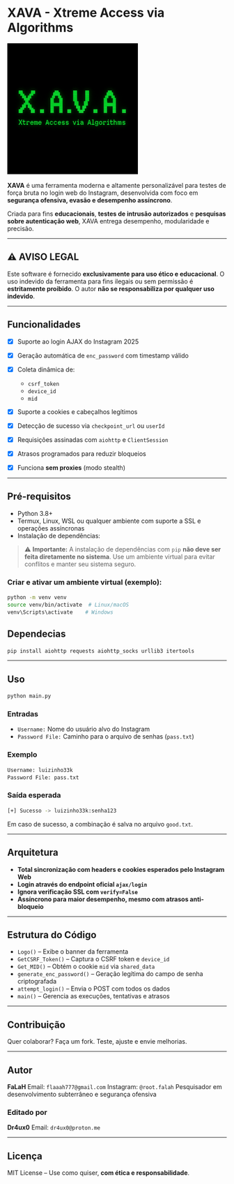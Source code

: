 # XAVA - Xtreme Access via Algorithms

<img src="XAV-logo.png" alt="Logo X.A.V" width="300"/>

**XAVA** é uma ferramenta moderna e altamente personalizável para testes de força bruta no login web do Instagram, desenvolvida com foco em **segurança ofensiva, evasão e desempenho assíncrono**.

Criada para fins **educacionais**, **testes de intrusão autorizados** e **pesquisas sobre autenticação web**, XAVA entrega desempenho, modularidade e precisão.

---

## ⚠️ AVISO LEGAL

Este software é fornecido **exclusivamente para uso ético e educacional**. O uso indevido da ferramenta para fins ilegais ou sem permissão é **estritamente proibido**. O autor **não se responsabiliza por qualquer uso indevido**.

---

## Funcionalidades

* [x] Suporte ao login AJAX do Instagram 2025
* [x] Geração automática de `enc_password` com timestamp válido
* [x] Coleta dinâmica de:

  * `csrf_token`
  * `device_id`
  * `mid`
* [x] Suporte a cookies e cabeçalhos legítimos
* [x] Detecção de sucesso via `checkpoint_url` ou `userId`
* [x] Requisições assinadas com `aiohttp` e `ClientSession`
* [x] Atrasos programados para reduzir bloqueios
* [x] Funciona **sem proxies** (modo stealth)

---

## Pré-requisitos

* Python 3.8+
* Termux, Linux, WSL ou qualquer ambiente com suporte a SSL e operações assíncronas
* Instalação de dependências:

> ⚠️ **Importante:** A instalação de dependências com `pip` **não deve ser feita diretamente no sistema**. Use um ambiente virtual para evitar conflitos e manter seu sistema seguro.

### Criar e ativar um ambiente virtual (exemplo):

```bash
python -m venv venv
source venv/bin/activate  # Linux/macOS
venv\Scripts\activate    # Windows
```
## Dependecias

```bash
pip install aiohttp requests aiohttp_socks urllib3 itertools
```

---

## Uso

```bash
python main.py
```

### Entradas

* `Username:` Nome do usuário alvo do Instagram
* `Password File:` Caminho para o arquivo de senhas (`pass.txt`)

### Exemplo

```bash
Username: luizinho33k
Password File: pass.txt
```

### Saída esperada

```bash
[+] Sucesso -> luizinho33k:senha123
```

Em caso de sucesso, a combinação é salva no arquivo `good.txt`.

---

## Arquitetura

* **Total sincronização com headers e cookies esperados pelo Instagram Web**
* **Login através do endpoint oficial `ajax/login`**
* **Ignora verificação SSL com `verify=False`**
* **Assíncrono para maior desempenho, mesmo com atrasos anti-bloqueio**

---

## Estrutura do Código

* `Logo()` – Exibe o banner da ferramenta
* `GetCSRF_Token()` – Captura o CSRF token e `device_id`
* `Get_MID()` – Obtém o cookie `mid` via `shared_data`
* `generate_enc_password()` – Geração legítima do campo de senha criptografada
* `attempt_login()` – Envia o POST com todos os dados
* `main()` – Gerencia as execuções, tentativas e atrasos

---

## Contribuição

Quer colaborar? Faça um fork. Teste, ajuste e envie melhorias.

---

## Autor

**FaLaH**
Email: `flaaah777@gmail.com`
Instagram: `@root.falah`
Pesquisador em desenvolvimento subterrâneo e segurança ofensiva

### Editado por

**Dr4ux0**
Email: `dr4ux0@proton.me`

---

## Licença

MIT License – Use como quiser, **com ética e responsabilidade**.
